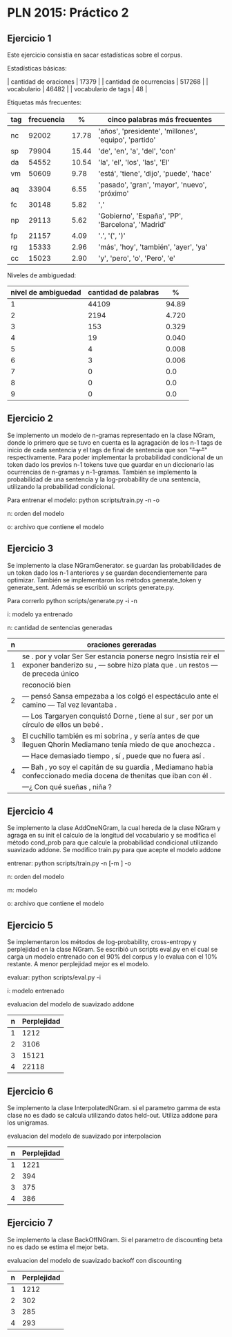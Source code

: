 PLN 2015: Práctico 2
================================================


Ejercicio 1
-----------

Este ejercicio consistia en sacar estadísticas sobre el corpus.

Estadísticas básicas:

| cantidad de oraciones   | 17379  |
| cantidad de ocurrencias | 517268 |
| vocabulario             | 46482  |
| vocabulario de tags     | 48     |

Etiquetas más frecuentes:

| tag | frecuencia | %     | cinco palabras más frecuentes                         |
|-----|------------|-------|-------------------------------------------------------|
| nc  |   92002    | 17.78 | 'años', 'presidente', 'millones', 'equipo', 'partido' |
| sp  |   79904    | 15.44 | 'de', 'en', 'a', 'del', 'con'                         |
| da  |   54552    | 10.54 | 'la', 'el', 'los', 'las', 'El'                        |
| vm  |   50609    | 9.78  | 'está', 'tiene', 'dijo', 'puede', 'hace'              |
| aq  |   33904    | 6.55  | 'pasado', 'gran', 'mayor', 'nuevo', 'próximo'         |
| fc  |   30148    | 5.82  | ','                                                   |
| np  |   29113    | 5.62  | 'Gobierno', 'España', 'PP', 'Barcelona', 'Madrid'     |
| fp  |   21157    | 4.09  | '.', '(', ')'                                         |
| rg  |   15333    | 2.96  | 'más', 'hoy', 'también', 'ayer', 'ya'                 |
| cc  |   15023    | 2.90  | 'y', 'pero', 'o', 'Pero', 'e'                         |

Niveles de ambiguedad:

| nivel de ambiguedad | cantidad de palabras | %     |
|---------------------|----------------------|-------|
|       1             |     44109            | 94.89 |
|       2             |     2194             | 4.720 |
|       3             |     153              | 0.329 |
|       4             |     19               | 0.040 |
|       5             |     4                | 0.008 |
|       6             |     3                | 0.006 |
|       7             |     0                | 0.0   |
|       8             |     0                | 0.0   |
|       9             |     0                | 0.0   |


Ejercicio 2
-----------

Se implemento un modelo de n-gramas representado en la clase NGram, donde lo primero que se tuvo en cuenta
es la agragación de los n-1 tags de inicio de cada sentencia y el tags de final de sentencia que son "<s>"
y "</s>" respectivamente.
Para poder implementar la probabilidad condicional de un token dado los previos n-1 tokens tuve que guardar
en un diccionario las ocurrencias de n-gramas y n-1-gramas.
También se implemento la probabilidad de una sentencia y la log-probability de una sentencia, utilizando la
probabilidad condicional.


Para entrenar el modelo: python scripts/train.py -n <n> -o <file> 

n: orden del modelo

o: archivo que contiene el modelo


Ejercicio 3
-----------

Se implemento la clase NGramGenerator. se guardan las probabilidades de un token dado los n-1 anteriores y
se guardan decendientemente para optimizar.
También se implementaron los métodos generate_token y generate_sent.
Además se escribió un scripts generate.py. 

Para correrlo python scripts/generate.py -i <file> -n <n>


i: modelo ya entrenado

n: cantidad de sentencias generadas


| n | oraciones gereradas                                                                                                                             |
|---|-------------------------------------------------------------------------------------------------------------------------------------------------|
| 1 | se . por y volar Ser Ser estancia ponerse negro Insistía reír el exponer banderizo su , — sobre hizo plata que . un restos — de preceda único |
|   | reconoció bien                                                                                                                                  |
| 2 | — pensó Sansa empezaba a los colgó el espectáculo ante el camino — Tal vez levantaba .                                                          |
|   | — Los Targaryen conquistó Dorne , tiene al sur , ser por un círculo de ellos un bebé .                                                          |
| 3 | El cuchillo también es mi sobrina , y sería antes de que lleguen Qhorin Mediamano tenía miedo de que anochezca .                        |
|   | — Hace demasiado tiempo , sí , puede que no fuera así .                                                                                         |
| 4 | — Bah , yo soy el capitán de su guardia , Mediamano había confeccionado media docena de thenitas que iban con él .                               |
|   | —¿ Con qué sueñas , niña ?                                                                                                                      |


Ejercicio 4
-----------

Se implemento la clase AddOneNGram, la cual hereda de la clase NGram y agraga en su init el calculo de la longitud
del vocabulario y se modifica el método cond_prob para que calcule la probabilidad condicional utilizando
suavizado addone.
Se modifico train.py para que acepte el modelo addone

entrenar: python scripts/train.py -n <n> [-m <model>] -o <file> 

n: orden del modelo

m: modelo

o: archivo que contiene el modelo


Ejercicio 5
-----------

Se implementaron los métodos de log-probability, cross-entropy y perplejidad en la clase NGram.
Se escribió un scripts eval.py en el cual se carga un modelo entrenado con el 90% del corpus y 
lo evalua con el 10% restante. 
A menor perplejidad mejor es el modelo.

evaluar: python scripts/eval.py -i <file>

i: modelo entrenado

evaluacion del modelo de suavizado addone

| n | Perplejidad |
|---|-------------|
| 1 | 1212        |
| 2 | 3106        |
| 3 | 15121       |
| 4 | 22118       |


Ejercicio 6
-----------

Se implemento la clase InterpolatedNGram. si el parametro gamma de esta clase no es dado se calcula utilizando
datos held-out. Utiliza addone para los unigramas.

evaluacion del modelo de suavizado por interpolacion

| n | Perplejidad |
|---|-------------|
| 1 | 1221        |
| 2 | 394         |
| 3 | 375         |
| 4 | 386         |

Ejercicio 7
-----------
Se implemento la clase BackOffNGram. Si el parametro de discounting beta no es dado se estima el mejor beta.

evaluacion del modelo de suavizado backoff con discounting

| n | Perplejidad |
|---|-------------|
| 1 | 1212        |
| 2 | 302         |
| 3 | 285         |
| 4 | 293         |


